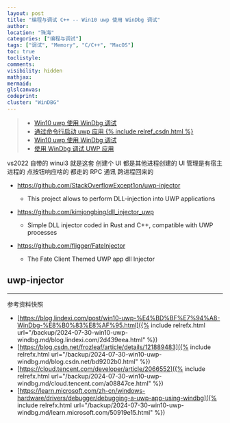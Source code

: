 ```yaml
---
layout: post
title: "编程与调试 C++ -- Win10 uwp 使用 WinDbg 调试"
author:
location: "珠海"
categories: ["编程与调试"]
tags: ["调试", "Memory", "C/C++", "MacOS"]
toc: true
toclistyle:
comments:
visibility: hidden
mathjax:
mermaid:
glslcanvas:
codeprint:
cluster: "WinDBG"
---
```


> * [Win10 uwp 使用 WinDbg 调试](https://blog.lindexi.com/post/win10-uwp-%E4%BD%BF%E7%94%A8-WinDbg-%E8%B0%83%E8%AF%95.html)
> * [通过命令行启动 uwp 应用 {% include relref_csdn.html %}](https://blog.csdn.net/frozleaf/article/details/121889483)
> * [Win10 uwp 使用 WinDbg 调试](https://cloud.tencent.com/developer/article/2066552)
> * [使用 WinDbg 调试 UWP 应用](https://learn.microsoft.com/zh-cn/windows-hardware/drivers/debugger/debugging-a-uwp-app-using-windbg)

vs2022 自带的 winui3 就是这套
创建个 UI 都是其他进程创建的 UI 管理是有宿主进程的 点按钮响应啥的 都走的 RPC 通讯 跨进程回来的


* https://github.com/StackOverflowExcept1on/uwp-injector
    * This project allows to perform DLL-injection into UWP applications

* https://github.com/kimjongbing/dll_injector_uwp
    * Simple DLL injector coded in Rust and C++, compatible with UWP processes

* https://github.com/fligger/FateInjector
    * The Fate Client Themed UWP app dll Injector


## uwp-injector


<hr class='reviewline'/>
<p class='reviewtip'><script type='text/javascript' src='{% include relref.html url="/assets/reviewjs/blogs/2024-07-30-win10-uwp-windbg.md.js" %}'></script></p>
<font class='ref_snapshot'>参考资料快照</font>

- [https://blog.lindexi.com/post/win10-uwp-%E4%BD%BF%E7%94%A8-WinDbg-%E8%B0%83%E8%AF%95.html]({% include relrefx.html url="/backup/2024-07-30-win10-uwp-windbg.md/blog.lindexi.com/2d439eea.html" %})
- [https://blog.csdn.net/frozleaf/article/details/121889483]({% include relrefx.html url="/backup/2024-07-30-win10-uwp-windbg.md/blog.csdn.net/bd9202b0.html" %})
- [https://cloud.tencent.com/developer/article/2066552]({% include relrefx.html url="/backup/2024-07-30-win10-uwp-windbg.md/cloud.tencent.com/a08847ce.html" %})
- [https://learn.microsoft.com/zh-cn/windows-hardware/drivers/debugger/debugging-a-uwp-app-using-windbg]({% include relrefx.html url="/backup/2024-07-30-win10-uwp-windbg.md/learn.microsoft.com/50919e15.html" %})
